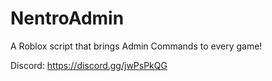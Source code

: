 # NentroAdmin
A Roblox script that brings Admin Commands to every game!

Discord: https://discord.gg/jwPsPkQG
